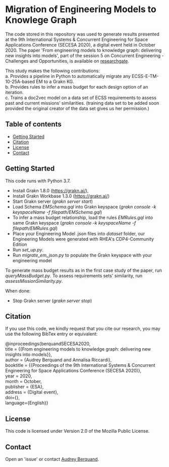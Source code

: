 # Migration of Engineering Models to Knowlege Graph 
The code stored in this repository was used to generate results presented at the 9th International Systems & Concurrent 
Engineering for Space Applications Conference (SECESA 2020), a digital event held in October 2020. 
The paper 'From engineering models to knowledge graph: delivering new insights into models', part of the session 5 on 
Concurrent Engineering - Challenges and Opportunities, is available on [researchgate](https://www.researchgate.net/publication/344451299_From_Engineering_Models_to_Knowledge_Graph_Delivering_New_Insights_Into_Models).

This study makes the following contributions: \
a.	Provides a pipeline in Python to automatically migrate any ECSS-E-TM-10-25A-based EM to a Grakn KG.\
b.	Provides rules to infer a mass budget for each design option of an iteration.\
c.	Trains a doc2vec model on a data set of ECSS requirements to assess past and current missions’ similarities. (training data set to be added soon provided the original creator of the data set gives us her permission.)

## Table of contents
* [Getting Started](#start)
* [Citation](#cite)
* [License](#lic)
* [Contact](#con)

## Getting Started
This code runs with Python 3.7. 
* Install Grakn 1.8.0 (https://grakn.ai/),
* Install Grakn Workbase 1.3.0 (https://grakn.ai/)
* Start Grakn server (*grakn server start*)
* Load Schema *EMSchema.gql* into Grakn keyspace (*grakn console -k keyspaceName -f filepath/EMSchema.gql*)
* To infer a mass budget relationship, load the rules *EMRules.gql* into same Grakn keyspace (*grakn console -k keyspaceName -f filepath/EMRules.gql*)
* Place your Engineering Model .json files into *dataset* folder, our Engineering Models were generated with RHEA's CDP4-Community Edition
* Run *set_up.py*.
* Run *migrate_em_json.py* to populate the Grakn keyspace with your engineering model

To generate mass budget results as in the first case study of the paper, run *queryMassBudget.py*.
To assess requirements sets' similarity, run *assessMissionSimilarity.py*.

When done:
* Stop Grakn server (*grakn server stop*)
 
## Citation
If you use this code, we kindly request that you cite our research, 
you may use the following BibTex entry or equivalent:

@inproceedings{berquandSECESA2020, \
      title = {{From engineering models to knowledge graph: delivering new insights into models}},\
      author = {Audrey Berquand and Annalisa Riccardi},\
      booktitle = {{Proceedings of the 9th International Systems & Concurrent 
        Engineering for Space Applications Conference (SECESA 2020)},\
      year = 2020,\
      month = October,\
      publisher = {ESA},\
      address = {Digital event},\
      doi={},\
      language={English}}

## License
This code is licensed under Version 2.0 of the Mozilla Public License.

## Contact
Open an 'issue' or contact [Audrey Berquand](mailto:audrey.berquand@strath.ac.uk).